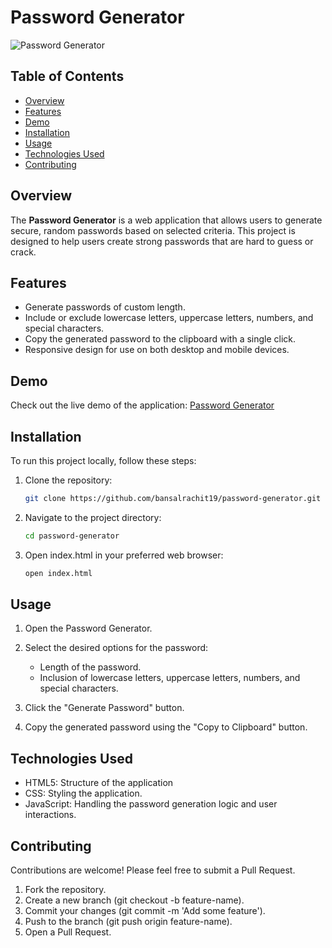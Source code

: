 # Password Generator

![Password Generator](https://bansalrachit19.github.io/password-generator/assets/screenshot.png)

## Table of Contents

- [Overview](#overview)
- [Features](#features)
- [Demo](#demo)
- [Installation](#installation)
- [Usage](#usage)
- [Technologies Used](#technologies-used)
- [Contributing](#contributing)

## Overview

The **Password Generator** is a web application that allows users to generate secure, random passwords based on selected criteria. This project is designed to help users create strong passwords that are hard to guess or crack.

## Features

- Generate passwords of custom length.
- Include or exclude lowercase letters, uppercase letters, numbers, and special characters.
- Copy the generated password to the clipboard with a single click.
- Responsive design for use on both desktop and mobile devices.

## Demo

Check out the live demo of the application: [Password Generator](https://bansalrachit19.github.io/password-generator/)

## Installation

To run this project locally, follow these steps:

1. Clone the repository:

   ```bash
   git clone https://github.com/bansalrachit19/password-generator.git

2. Navigate to the project directory:
   
   ```bash
   cd password-generator

3. Open index.html in your preferred web browser:

   ```bash
   open index.html

## Usage

1. Open the Password Generator.
2. Select the desired options for the password:
   
   - Length of the password.
   - Inclusion of lowercase letters, uppercase letters, numbers, and special characters.
     
4. Click the "Generate Password" button.
5. Copy the generated password using the "Copy to Clipboard" button.

## Technologies Used

   - HTML5: Structure of the application
   - CSS: Styling the application.
   - JavaScript: Handling the password generation logic and user interactions.

## Contributing

Contributions are welcome! Please feel free to submit a Pull Request.

1. Fork the repository.
2. Create a new branch (git checkout -b feature-name).
3. Commit your changes (git commit -m 'Add some feature').
4. Push to the branch (git push origin feature-name).
5. Open a Pull Request.


